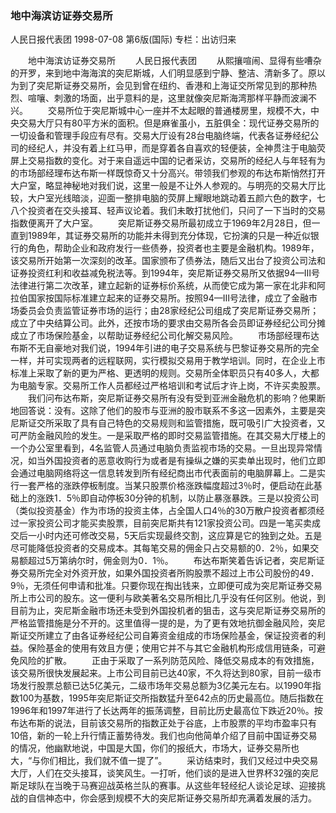 ### 地中海滨访证券交易所
人民日报代表团
1998-07-08
第6版(国际)
专栏：出访归来

　　地中海滨访证券交易所
　　人民日报代表团
　　从熙攘喧闹、显得有些嘈杂的开罗，来到地中海海滨的突尼斯城，人们明显感到宁静、整洁、清新多了。原以为到了突尼斯证券交易所，会见到曾在纽约、香港和上海证交所常见到的那种热烈、喧嚷、刺激的场面，出乎意料的是，这里就像突尼斯海湾那样平静而波澜不兴。
　　交易所位于突尼斯城中心一座并不太起眼的普通楼房里，规模不大，中央交易大厅只有80平方米的面积。但是麻雀虽小，五脏俱全：现代证券交易所的一切设备和管理手段应有尽有。交易大厅设有28台电脑终端，代表各证券经纪公司的经纪人，并没有着上红马甲，而是穿着各自喜欢的轻便装，全神贯注于电脑荧屏上交易指数的变化。对于来自遥远中国的记者采访，交易所的经纪人与年轻有为的市场部经理布达布斯一样既惊奇又十分高兴。带领我们参观的布达布斯悄然打开大户室，略显神秘地对我们说，这里一般是不让外人参观的。与明亮的交易大厅比较，大户室光线暗淡，迎面一整排电脑的荧屏上耀眼地跳动着五颜六色的数字，七八个投资者在交头接耳、轻声议论着。我们未敢打扰他们，只问了一下当时的交易指数便离开了大户室。
　　突尼斯证券交易所最初成立于1969年2月28日，但一直到1989年，其证券交易所的功能并未得到充分体现，它扮演的只是一种近似银行的角色，帮助企业和政府发行一些债券，投资者也主要是金融机构。1989年，该交易所开始第一次深刻的改革。国家颁布了债券法，随后又出台了投资公司法和证券投资红利和收益减免税法等。到1994年，突尼斯证券交易所又依据94—Ⅲ号法律进行第二次改革，建立起新的证券标价系统，从而使它成为第一家在北非和阿拉伯国家按国际标准建立起来的证券交易所。按照94—Ⅲ号法律，成立了金融市场委员会负责监管证券市场的运行；由28家经纪公司组成了突尼斯证券交易所；成立了中央结算公司。此外，还按市场的要求由交易所各会员即证券经纪公司分摊成立了市场保险基金，以帮助证券经纪公司化解交易风险。
　　市场部经理布达布斯不无自豪地对我们说，1994年引进的电子交易系统与巴黎证券交易所的完全一样，并可实现两者的远程联网，实行模拟交易用于教学培训。同时，在企业上市标准上采取了新的更为严格、更透明的规则。交易所全体职员只有40多人，大都为电脑专家。交易所工作人员都经过严格培训和考试后才许上岗，不许买卖股票。
　　我们问布达布斯，突尼斯证券交易所有没有受到亚洲金融危机的影响？他果断地回答说：没有。这除了他们的股市与亚洲的股市联系不多这一因素外，主要是突尼斯证交所采取了具有自己特色的交易规则和监管措施，既可吸引广大投资者，又可严防金融风险的发生。一是采取严格的即时交易监管措施。在其交易大厅楼上的一个办公室里看到，4名监管人员通过电脑负责监视市场的交易。一旦出现异常情况，如当外国投资者的恶意收购行为或者是有操纵之嫌的买卖单出现时，他们立即会通过电脑网络将这一信息转发到所有经纪商出市代表面前的电脑屏幕上。二是实行一套严格的涨跌停板制度。当某只股票价格涨跌幅度超过3％时，便启动在此基础上的涨跌1．5％即自动停板30分钟的机制，以防止暴涨暴跌。三是以投资公司（类似投资基金）作为市场的投资主体，占全国人口4％的30万散户投资者都须经过一家投资公司才能买卖股票，目前突尼斯共有121家投资公司。四是一笔买卖成交后一小时内还可修改交易，5天后实现最终交割，这应算是它的独到之处。五是尽可能降低投资者的交易成本。其每笔交易的佣金只占交易额的0．2％，如果交易额超过5万第纳尔时，佣金则为0．1％。
　　布达布斯笑着告诉记者，突尼斯证券交易所完全对外资开放，如果外国投资者所购股票不超过上市公司股份的49．9％，无须任何申请和批准。只要你现在掏出钱来，立即便可成为突尼斯证券交易所上市公司的股东。这一便利与欧美著名交易所相比几乎没有任何区别。他说，到目前为止，突尼斯金融市场还未受到外国投机者的狙击，这与突尼斯证券交易所的严格监管措施是分不开的。这里值得一提的是，为了更有效地抗御金融风险，突尼斯证交所建立了由各证券经纪公司自筹资金组成的市场保险基金，保证投资者的利益。保险基金的使用有效且方便；使用它并不与其它金融机构形成信用链条，可避免风险的扩散。
　　正由于采取了一系列防范风险、降低交易成本的有效措施，该交易所很快发展起来。上市公司目前已达40家，不久将达到80家，目前一级市场发行股票总额已达5亿美元，二级市场年交易总额为3亿美元左右。以1990年指数100为基数，1995年突尼斯证交所指数猛升至642点的历史最高位。随后指数在1996年和1997年进行了长达两年的振荡调整，目前比历史最高位下跌近20％。按布达布斯的说法，目前该交易所的指数正处于谷底，上市股票的平均市盈率只有10倍，新的一轮上升行情正蓄势待发。我们也向他简单介绍了目前中国证券交易的情况，他幽默地说，中国是大国，你们的报纸大，市场大，证券交易所也大，“与你们相比，我们就不值一提了”。
　　采访结束时，我们又经过中央交易大厅，人们在交头接耳，谈笑风生。一打听，他们谈的是进入世界杯32强的突尼斯足球队在当晚于马赛迎战英格兰队的赛事。从这些年轻经纪人谈论足球、迎接挑战的自信神态中，你会感到规模不大的突尼斯证券交易所却充满着发展的活力。
